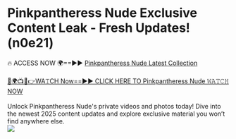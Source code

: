 # Pinkpantheress Nude Exclusive Content Leak - Fresh Updates! (n0e21)

🔥 ACCESS NOW 🌍==►► <a href="https://tinyurl.com/yc657z5k" rel="nofollow">Pinkpantheress Nude Latest Collection</a>
<br><br>
[🔴🌍📺📱👉WA𝚃CH Now==►► CLICK HERE TO Pinkpantheress Nude 𝚆𝙰𝚃𝙲𝙷 NOW](https://tinyurl.com/yc657z5k)
<br><br>
Unlock Pinkpantheress Nude's private videos and photos today! Dive into the newest 2025 content updates and explore exclusive material you won’t find anywhere else.
<br>
<a href="https://tinyurl.com/yc657z5k" rel="nofollow" data-target="animated-image.originalLink"><img src="https://camo.githubusercontent.com/8a4f000d20f83aca3bf7ec5f350d767afa0574a8a352519fd8cfa583a6f93a33/68747470733a2f2f692e696d6775722e636f6d2f644a486b345a712e676966" data-canonical-src="https://i.imgur.com/dJHk4Zq.gif" style="max-width: 100%; display: inline-block;" data-target="animated-image.originalImage"></a>
<br>
